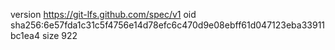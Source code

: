 version https://git-lfs.github.com/spec/v1
oid sha256:6e57fda1c31c5f4756e14d78efc6c470d9e08ebff61d047123eba33911bc1ea4
size 922
